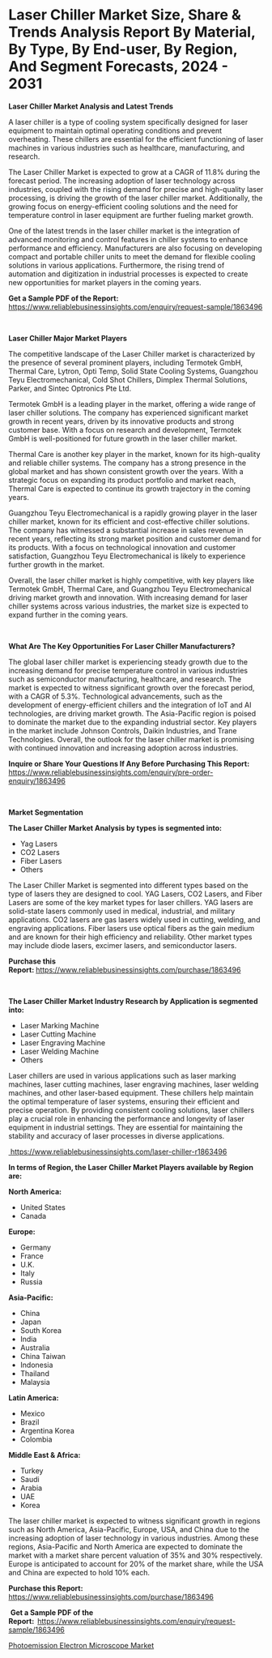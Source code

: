 <p><h1>Laser Chiller Market Size, Share & Trends Analysis Report By Material, By Type, By End-user, By Region, And Segment Forecasts, 2024 - 2031</h1></p><p><strong>Laser Chiller Market Analysis and Latest Trends</strong></p>
<p><p>A laser chiller is a type of cooling system specifically designed for laser equipment to maintain optimal operating conditions and prevent overheating. These chillers are essential for the efficient functioning of laser machines in various industries such as healthcare, manufacturing, and research.</p><p>The Laser Chiller Market is expected to grow at a CAGR of 11.8% during the forecast period. The increasing adoption of laser technology across industries, coupled with the rising demand for precise and high-quality laser processing, is driving the growth of the laser chiller market. Additionally, the growing focus on energy-efficient cooling solutions and the need for temperature control in laser equipment are further fueling market growth.</p><p>One of the latest trends in the laser chiller market is the integration of advanced monitoring and control features in chiller systems to enhance performance and efficiency. Manufacturers are also focusing on developing compact and portable chiller units to meet the demand for flexible cooling solutions in various applications. Furthermore, the rising trend of automation and digitization in industrial processes is expected to create new opportunities for market players in the coming years.</p></p>
<p><strong>Get a Sample PDF of the Report:&nbsp;</strong> <a href="https://www.reliablebusinessinsights.com/enquiry/request-sample/1863496">https://www.reliablebusinessinsights.com/enquiry/request-sample/1863496</a></p>
<p>&nbsp;</p>
<p><strong>Laser Chiller Major Market Players</strong></p>
<p><p>The competitive landscape of the Laser Chiller market is characterized by the presence of several prominent players, including Termotek GmbH, Thermal Care, Lytron, Opti Temp, Solid State Cooling Systems, Guangzhou Teyu Electromechanical, Cold Shot Chillers, Dimplex Thermal Solutions, Parker, and Sintec Optronics Pte Ltd. </p><p>Termotek GmbH is a leading player in the market, offering a wide range of laser chiller solutions. The company has experienced significant market growth in recent years, driven by its innovative products and strong customer base. With a focus on research and development, Termotek GmbH is well-positioned for future growth in the laser chiller market.</p><p>Thermal Care is another key player in the market, known for its high-quality and reliable chiller systems. The company has a strong presence in the global market and has shown consistent growth over the years. With a strategic focus on expanding its product portfolio and market reach, Thermal Care is expected to continue its growth trajectory in the coming years.</p><p>Guangzhou Teyu Electromechanical is a rapidly growing player in the laser chiller market, known for its efficient and cost-effective chiller solutions. The company has witnessed a substantial increase in sales revenue in recent years, reflecting its strong market position and customer demand for its products. With a focus on technological innovation and customer satisfaction, Guangzhou Teyu Electromechanical is likely to experience further growth in the market.</p><p>Overall, the laser chiller market is highly competitive, with key players like Termotek GmbH, Thermal Care, and Guangzhou Teyu Electromechanical driving market growth and innovation. With increasing demand for laser chiller systems across various industries, the market size is expected to expand further in the coming years.</p></p>
<p>&nbsp;</p>
<p><strong>What Are The Key Opportunities For Laser Chiller Manufacturers?</strong></p>
<p><p>The global laser chiller market is experiencing steady growth due to the increasing demand for precise temperature control in various industries such as semiconductor manufacturing, healthcare, and research. The market is expected to witness significant growth over the forecast period, with a CAGR of 5.3%. Technological advancements, such as the development of energy-efficient chillers and the integration of IoT and AI technologies, are driving market growth. The Asia-Pacific region is poised to dominate the market due to the expanding industrial sector. Key players in the market include Johnson Controls, Daikin Industries, and Trane Technologies. Overall, the outlook for the laser chiller market is promising with continued innovation and increasing adoption across industries.</p></p>
<p><strong>Inquire or Share Your Questions If Any Before Purchasing This Report:</strong> <a href="https://www.reliablebusinessinsights.com/enquiry/pre-order-enquiry/1863496">https://www.reliablebusinessinsights.com/enquiry/pre-order-enquiry/1863496</a></p>
<p>&nbsp;</p>
<p><strong>Market Segmentation</strong></p>
<p><strong>The Laser Chiller Market Analysis by types is segmented into:</strong></p>
<p><ul><li>Yag Lasers</li><li>CO2 Lasers</li><li>Fiber Lasers</li><li>Others</li></ul></p>
<p><p>The Laser Chiller Market is segmented into different types based on the type of lasers they are designed to cool. YAG Lasers, CO2 Lasers, and Fiber Lasers are some of the key market types for laser chillers. YAG lasers are solid-state lasers commonly used in medical, industrial, and military applications. CO2 lasers are gas lasers widely used in cutting, welding, and engraving applications. Fiber lasers use optical fibers as the gain medium and are known for their high efficiency and reliability. Other market types may include diode lasers, excimer lasers, and semiconductor lasers.</p></p>
<p><strong>Purchase this Report:&nbsp;</strong><a href="https://www.reliablebusinessinsights.com/purchase/1863496">https://www.reliablebusinessinsights.com/purchase/1863496</a></p>
<p>&nbsp;</p>
<p><strong>The Laser Chiller Market Industry Research by Application is segmented into:</strong></p>
<p><ul><li>Laser Marking Machine</li><li>Laser Cutting Machine</li><li>Laser Engraving Machine</li><li>Laser Welding Machine</li><li>Others</li></ul></p>
<p><p>Laser chillers are used in various applications such as laser marking machines, laser cutting machines, laser engraving machines, laser welding machines, and other laser-based equipment. These chillers help maintain the optimal temperature of laser systems, ensuring their efficient and precise operation. By providing consistent cooling solutions, laser chillers play a crucial role in enhancing the performance and longevity of laser equipment in industrial settings. They are essential for maintaining the stability and accuracy of laser processes in diverse applications.</p></p>
<p><a href="https://www.reliablebusinessinsights.com/laser-chiller-r1863496">&nbsp;https://www.reliablebusinessinsights.com/laser-chiller-r1863496</a></p>
<p><strong>In terms of Region, the Laser Chiller Market Players available by Region are:</strong></p>
<p>
    <p> <strong> North America: </strong>
        <ul>
            <li>United States</li>
            <li>Canada</li>
        </ul>
        </p> 
    <p> <strong> Europe: </strong>
        <ul>
            <li>Germany</li>
            <li>France</li>
            <li>U.K.</li>
            <li>Italy</li>
            <li>Russia</li>
        </ul>
        </p> 
    <p> <strong> Asia-Pacific: </strong>
        <ul>
            <li>China</li>
            <li>Japan</li>
            <li>South Korea</li>
            <li>India</li>
            <li>Australia</li>
            <li>China Taiwan</li>
            <li>Indonesia</li>
            <li>Thailand</li>
            <li>Malaysia</li>
        </ul>
        </p> 
    <p> <strong> Latin America: </strong>
        <ul>
            <li>Mexico</li>
            <li>Brazil</li>
            <li>Argentina Korea</li>
            <li>Colombia</li>
        </ul>
        </p> 
    <p> <strong> Middle East & Africa: </strong>
        <ul>
            <li>Turkey</li>
            <li>Saudi</li>
            <li>Arabia</li>
            <li>UAE</li>
            <li>Korea</li>
        </ul>
    </p>
    </p>
<p><p>The laser chiller market is expected to witness significant growth in regions such as North America, Asia-Pacific, Europe, USA, and China due to the increasing adoption of laser technology in various industries. Among these regions, Asia-Pacific and North America are expected to dominate the market with a market share percent valuation of 35% and 30% respectively. Europe is anticipated to account for 20% of the market share, while the USA and China are expected to hold 10% each.</p></p>
<p><strong>Purchase this Report: </strong><a href="https://www.reliablebusinessinsights.com/purchase/1863496">https://www.reliablebusinessinsights.com/purchase/1863496</a></p>
<p>&nbsp;<strong>Get a Sample PDF of the Report:&nbsp;&nbsp;</strong><a href="https://www.reliablebusinessinsights.com/enquiry/request-sample/1863496">https://www.reliablebusinessinsights.com/enquiry/request-sample/1863496</a></p>
<p><strong></strong></p>
<p><p><a href="https://github.com/lylyparadise/Market-Research-Report-List-4/blob/main/photoemission-electron-microscope-market.md">Photoemission Electron Microscope Market</a></p></p>